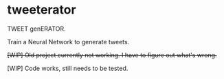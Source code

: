 # tweeterator

TWEET genERATOR.

Train a Neural Network to generate tweets.

~~[WIP] Old project currently not working. I have to figure out what's wrong.~~

[WIP] Code works, still needs to be tested.
